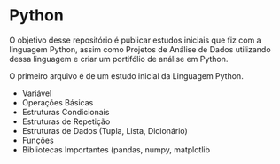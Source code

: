 # Python

O objetivo desse repositório é publicar estudos iniciais que fiz com a linguagem Python, assim como Projetos de Análise de Dados utilizando dessa linguagem e criar um portifólio de análise em Python.

O primeiro arquivo é de um estudo inicial da Linguagem Python.
  - Variável
  - Operações Básicas
  - Estruturas Condicionais
  - Estruturas de Repetição
  - Estruturas de Dados (Tupla, Lista, Dicionário)
  - Funções
  - Bibliotecas Importantes (pandas, numpy, matplotlib
